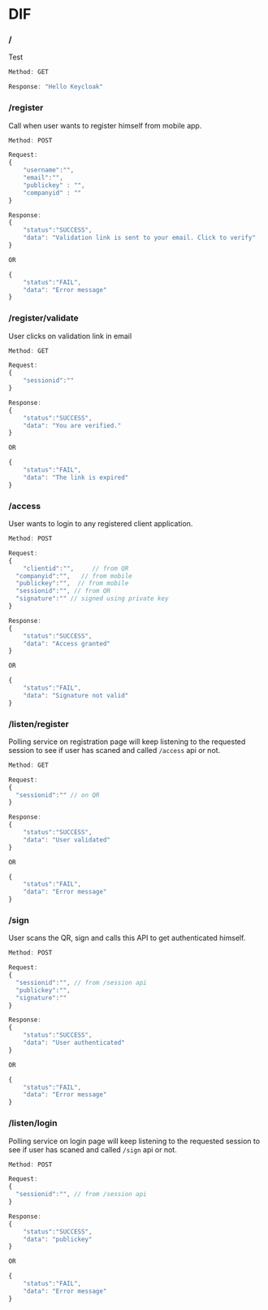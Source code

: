 # DIF

### /

Test

```js
Method: GET

Response: "Hello Keycloak"

```

### /register

Call when user wants to register himself from mobile app.

```js
Method: POST

Request:
{
	"username":"",
	"email":"",
	"publickey" : "",
	"companyid" : ""
}

Response:
{
	"status":"SUCCESS",
	"data": "Validation link is sent to your email. Click to verify"
}

OR

{
	"status":"FAIL",
	"data": "Error message"
}
```

### /register/validate

User clicks on validation link in email

```js
Method: GET

Request:
{
	"sessionid":""
}

Response:
{
	"status":"SUCCESS",
	"data": "You are verified."
}

OR

{
	"status":"FAIL",
	"data": "The link is expired"
}
```


### /access

User wants to login to any registered client application.

```js
Method: POST

Request:
{
	"clientid":"",     // from QR
  "companyid":"",   // from mobile
  "publickey":"",  // from mobile 
  "sessionid":"", // from QR
  "signature":"" // signed using private key
}

Response:
{
	"status":"SUCCESS",
	"data": "Access granted"
}

OR

{
	"status":"FAIL",
	"data": "Signature not valid"
}
```


### /listen/register

Polling service on registration page will keep listening to the requested session to see if user has scaned and called `/access` api or not.

```js
Method: GET

Request:
{
  "sessionid":"" // on QR  
}

Response:
{
	"status":"SUCCESS",
	"data": "User validated"
}

OR

{
	"status":"FAIL",
	"data": "Error message"
}
```

### /sign

User scans the QR, sign and calls this API to get authenticated himself. 

```js
Method: POST

Request:
{
  "sessionid":"", // from /session api
  "publickey":"",
  "signature":""
}

Response:
{
	"status":"SUCCESS",
	"data": "User authenticated"
}

OR

{
	"status":"FAIL",
	"data": "Error message"
}
```

### /listen/login

Polling service on login page will keep listening to the requested session to see if user has scaned and called `/sign` api or not.

```js
Method: POST

Request:
{
  "sessionid":"", // from /session api
}

Response:
{
	"status":"SUCCESS",
	"data": "publickey"
}

OR

{
	"status":"FAIL",
	"data": "Error message"
}
```




